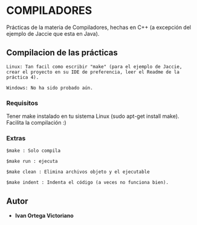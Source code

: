 # COMPILADORES

Prácticas de la materia de Compiladores, hechas en C++ (a excepción del ejemplo de Jaccie que esta en Java).

## Compilacion de las prácticas
```
Linux: Tan facil como escribir "make" (para el ejemplo de Jaccie, crear el proyecto en su IDE de preferencia, leer el Readme de la práctica 4).
```
```
Windows: No ha sido probado aún.
```
### Requisitos

Tener make instalado en tu sistema Linux (sudo apt-get install make). Facilita la compilación :)

### Extras

```
$make : Solo compila
```
```
$make run : ejecuta
```
```
$make clean : Elimina archivos objeto y el ejecutable
```
```
$make indent : Indenta el código (a veces no funciona bien).
```

## Autor

* **Ivan Ortega Victoriano** 
